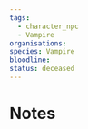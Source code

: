 ```yaml
---
tags:
  - character_npc
  - Vampire
organisations: 
species: Vampire
bloodline: 
status: deceased
---
```


# Notes


